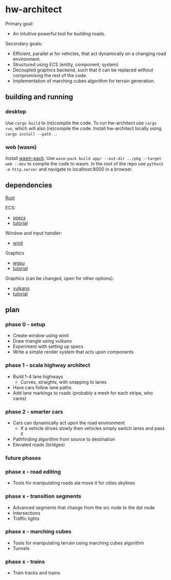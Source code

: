 # hw-architect

Primary goal:
- An intuitive powerful tool for building roads.

Secondary goals:
- Efficient, parallel ai for vehicles, that act dynamically on a changing road environment.
- Structured using ECS (entity, component, system)
- Decoupled graphics backend, such that it can be replaced without compromising the rest of the code.
- Implementation of marching cubes algorithm for terrain generation.

## building and running
### desktop
Use ```cargo build``` to (re)compile the code. To run hw-architect use ```cargo run```, which will also (re)compile the code. Install hw-architect locally using ```cargo install --path .```.

### web (wasm)
Install [wasm-pack](https://rustwasm.github.io/wasm-pack/installer/). Use ```wasm-pack build app/ --out-dir ../pkg --target web --dev``` to compile the code to wasm. In the root of the repo use ```python3 -m http.server``` and navigate to localhost:8000 in a browser.


## dependencies
[Rust](https://doc.rust-lang.org/book/)

ECS: 
- [specs](https://github.com/amethyst/specs)
- [tutorial](https://specs.amethyst.rs/docs/tutorials/)

Window and input handler:
- [winit](https://github.com/rust-windowing/winit)

Graphics
- [wgpu](https://github.com/gfx-rs/wgpu)
- [tutorial](https://sotrh.github.io/learn-wgpu/#what-is-wgpu)

Graphics (can be changed, open for other options):
- [vulkano](https://github.com/vulkano-rs/vulkano)
- [tutorial](https://vulkano.rs/guide/introduction)

## plan
### phase 0 - setup
- Create window using winit
- Draw triangle using vulkano
- Experiment with setting up specs
- Write a simple render system that acts upon components

### phase 1 - scala highway architect
- Build 1-4 lane highways
  - Curves, straights, with snapping to lanes
- Have cars follow lane paths
- Add lane markings to roads (probably a mesh for each stripe, who cares) 

### phase 2 - smarter cars
- Cars can dynamically act upon the road environment
  - If a vehicle drives slowly then vehicles simply switch lanes and pass it
- Pathfinding algorithm from source to destination
- Elevated roads (bridges)

### future phases
### phase x - road editing
- Tools for manipulating roads ala move it for cities skylines

### phase x - transition segments
- Advanced segments that change from the src node to the dst node
- Intersections
- Traffic lights

### phase x - marching cubes
- Tools for manipulating terrain using marching cubes algorithm
- Tunnels

### phase x - trains
- Train tracks and trains
